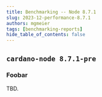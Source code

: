 ```yaml
---
title: Benchmarking -- Node 8.7.1
slug: 2023-12-performance-8.7.1
authors: mgmeier
tags: [benchmarking-reports]
hide_table_of_contents: false
---
```


## `cardano-node 8.7.1-pre`


### Foobar

TBD.  

